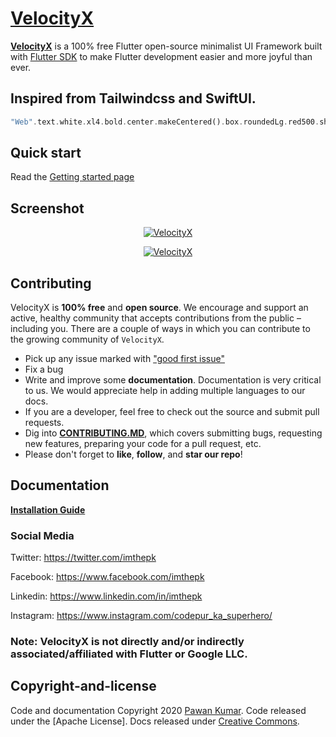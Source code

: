 <p align="center">
  <a href="https://velocityx.dev/" target="_blank">
    <h1>VelocityX</h1>
  </a>
</p>

[**VelocityX**](https://velocityx.dev/) is a 100% free Flutter open-source minimalist UI Framework built with <a href="https://flutter.dev/" target="_blank">Flutter SDK</a> to make Flutter development easier and more joyful than ever.

## Inspired from Tailwindcss and SwiftUI.

```dart
"Web".text.white.xl4.bold.center.makeCentered().box.roundedLg.red500.shadow2xl.make().whHalf(context).centered());
```

## Quick start

Read the [Getting started page](https://velocityx.dev/#/home)

## Screenshot

 <p align="center">
  <a target="_blank" href="https://velocityx.dev/">
    <img src="https://i.imgur.com/dMLivNy.png" alt="VelocityX">
  </a>
</p>

<p align="center">
  <a target="_blank" href="https://velocityx.dev/">
    <img src="https://i.imgur.com/5Kh8iIb.png" alt="VelocityX">
  </a>
</p>

## Contributing

VelocityX is **100% free** and **open source**. We encourage and support an active, healthy community that accepts contributions from the public &ndash; including you. There are a couple of ways in which you can contribute to the growing community of `VelocityX`.

- Pick up any issue marked with ["good first issue"](https://github.com/iampawan/velocityx/issues?q=is%3Aopen+is%3Aissue+label%3A%22good+first+issue%22)
- Fix a bug
- Write and improve some **documentation**. Documentation is very critical to us. We would appreciate help in adding multiple languages to our docs.
- If you are a developer, feel free to check out the source and submit pull requests.
- Dig into [**CONTRIBUTING.MD**](CONTRIBUTING.md), which covers submitting bugs, requesting new features, preparing your code for a pull request, etc.
- Please don't forget to **like**, **follow**, and **star our repo**!

## Documentation

[**Installation Guide**](https://velocityx.dev/#/home)

### Social Media

Twitter: <https://twitter.com/imthepk>

Facebook: <https://www.facebook.com/imthepk>

Linkedin: <https://www.linkedin.com/in/imthepk>

Instagram: <https://www.instagram.com/codepur_ka_superhero/>

### Note: VelocityX is not directly and/or indirectly associated/affiliated with Flutter or Google LLC.

## Copyright-and-license

Code and documentation Copyright 2020 [Pawan Kumar](https://pawan.live). Code released under the [Apache License]. Docs released under [Creative Commons](https://creativecommons.org/licenses/by/3.0/).
